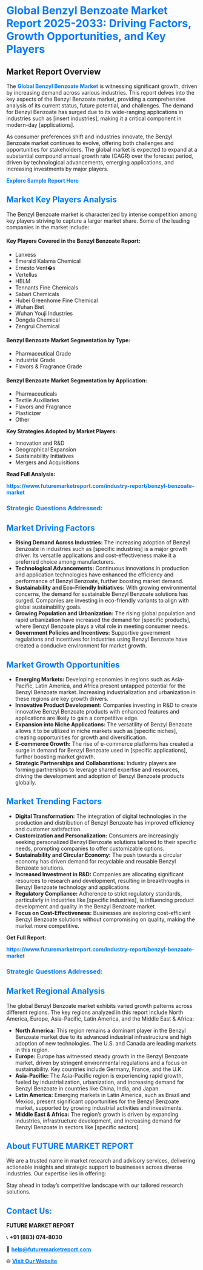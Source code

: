 <h1 style="color: #007BFF;">Global Benzyl Benzoate Market Report 2025-2033: Driving Factors, Growth Opportunities, and Key Players</h1>

<section id="overview">
<h2>Market Report Overview</h2>
<p>The <a href="https://www.futuremarketreport.com/industry-report/benzyl-benzoate-market" style="color: #007BFF; text-decoration: none;"><strong>Global Benzyl Benzoate Market</strong></a> is witnessing significant growth, driven by increasing demand across various industries. This report delves into the key aspects of the Benzyl Benzoate market, providing a comprehensive analysis of its current status, future potential, and challenges. The demand for Benzyl Benzoate has surged due to its wide-ranging applications in industries such as [insert industries], making it a critical component in modern-day [applications].</p>
<p>As consumer preferences shift and industries innovate, the Benzyl Benzoate market continues to evolve, offering both challenges and opportunities for stakeholders. The global market is expected to expand at a substantial compound annual growth rate (CAGR) over the forecast period, driven by technological advancements, emerging applications, and increasing investments by major players.</p>
</section>

<section id="overview">
<p><a href="https://www.futuremarketreport.com/request-sample/reportId=93274" style="color: #007BFF; text-decoration: none;"><strong>Explore Sample Report Here</strong></a></p>
</section>

<section id="key-players">
<h2 style="color: #007BFF;">Market Key Players Analysis</h2>
<p>The Benzyl Benzoate market is characterized by intense competition among key players striving to capture a larger market share. Some of the leading companies in the market include:</p>
<h4>Key Players Covered in the Benzyl Benzoate Report:</h4>
<ul><li>Lanxess</li><li>Emerald Kalama Chemical</li><li>Ernesto Vent�s</li><li>Vertellus</li><li>HELM</li><li>Tennants Fine Chemicals</li><li>Sabari Chemicals</li><li>Hubei Greenhome Fine Chemical</li><li>Wuhan Biet</li><li>Wuhan Youji Industries</li><li>Dongda Chemical</li><li>Zengrui Chemical</li></ul>
<h4>Benzyl Benzoate Market Segmentation by Type:</h4>
<ul><li>Pharmaceutical Grade</li><li>Industrial Grade</li><li>Flavors &amp; Fragrance Grade</li></ul>

<h4>Benzyl Benzoate Market Segmentation by Application:</h4>
<ul><li>Pharmaceuticals</li><li>Textile Auxiliaries</li><li>Flavors and Fragrance</li><li>Plasticizer</li><li>Other</li></ul>
<p><strong>Key Strategies Adopted by Market Players:</strong></p>
<ul>
<li>Innovation and R&D</li>
<li>Geographical Expansion</li>
<li>Sustainability Initiatives</li>
<li>Mergers and Acquisitions</li>
</ul>
</section>

<section>
<p><strong>Read Full Analysis: </strong></p><a href="https://www.futuremarketreport.com/industry-report/benzyl-benzoate-market" style="color: #007BFF; text-decoration: none;"><strong>https://www.futuremarketreport.com/industry-report/benzyl-benzoate-market</strong></a>
<h3 style="color: #007BFF;">Strategic Questions Addressed:</h3>
</section>

<section id="driving-factors">
<h2 style="color: #007BFF;">Market Driving Factors</h2>
<ul>
<li><strong>Rising Demand Across Industries:</strong> The increasing adoption of Benzyl Benzoate in industries such as [specific industries] is a major growth driver. Its versatile applications and cost-effectiveness make it a preferred choice among manufacturers.</li>
<li><strong>Technological Advancements:</strong> Continuous innovations in production and application technologies have enhanced the efficiency and performance of Benzyl Benzoate, further boosting market demand.</li>
<li><strong>Sustainability and Eco-Friendly Initiatives:</strong> With growing environmental concerns, the demand for sustainable Benzyl Benzoate solutions has surged. Companies are investing in eco-friendly variants to align with global sustainability goals.</li>
<li><strong>Growing Population and Urbanization:</strong> The rising global population and rapid urbanization have increased the demand for [specific products], where Benzyl Benzoate plays a vital role in meeting consumer needs.</li>
<li><strong>Government Policies and Incentives:</strong> Supportive government regulations and incentives for industries using Benzyl Benzoate have created a conducive environment for market growth.</li>
</ul>
</section>

<section id="growth-opportunities">
<h2 style="color: #007BFF;">Market Growth Opportunities</h2>
<ul>
<li><strong>Emerging Markets:</strong> Developing economies in regions such as Asia-Pacific, Latin America, and Africa present untapped potential for the Benzyl Benzoate market. Increasing industrialization and urbanization in these regions are key growth drivers.</li>
<li><strong>Innovative Product Development:</strong> Companies investing in R&D to create innovative Benzyl Benzoate products with enhanced features and applications are likely to gain a competitive edge.</li>
<li><strong>Expansion into Niche Applications:</strong> The versatility of Benzyl Benzoate allows it to be utilized in niche markets such as [specific niches], creating opportunities for growth and diversification.</li>
<li><strong>E-commerce Growth:</strong> The rise of e-commerce platforms has created a surge in demand for Benzyl Benzoate used in [specific applications], further boosting market growth.</li>
<li><strong>Strategic Partnerships and Collaborations:</strong> Industry players are forming partnerships to leverage shared expertise and resources, driving the development and adoption of Benzyl Benzoate products globally.</li>
</ul>
</section>

<section id="trending-factors">
<h2 style="color: #007BFF;">Market Trending Factors</h2>
<ul>
<li><strong>Digital Transformation:</strong> The integration of digital technologies in the production and distribution of Benzyl Benzoate has improved efficiency and customer satisfaction.</li>
<li><strong>Customization and Personalization:</strong> Consumers are increasingly seeking personalized Benzyl Benzoate solutions tailored to their specific needs, prompting companies to offer customizable options.</li>
<li><strong>Sustainability and Circular Economy:</strong> The push towards a circular economy has driven demand for recyclable and reusable Benzyl Benzoate solutions.</li>
<li><strong>Increased Investment in R&D:</strong> Companies are allocating significant resources to research and development, resulting in breakthroughs in Benzyl Benzoate technology and applications.</li>
<li><strong>Regulatory Compliance:</strong> Adherence to strict regulatory standards, particularly in industries like [specific industries], is influencing product development and quality in the Benzyl Benzoate market.</li>
<li><strong>Focus on Cost-Effectiveness:</strong> Businesses are exploring cost-efficient Benzyl Benzoate solutions without compromising on quality, making the market more competitive.</li>
</ul>
</section>

<section>
<p><strong>Get Full Report: </strong></p><a href="https://www.futuremarketreport.com/industry-report/benzyl-benzoate-market" style="color: #007BFF; text-decoration: none;"><strong>https://www.futuremarketreport.com/industry-report/benzyl-benzoate-market</strong></a>
<h3 style="color: #007BFF;">Strategic Questions Addressed:</h3>
</section>


<section id="regional-analysis">
<h2 style="color: #007BFF;">Market Regional Analysis</h2>
<p>The global Benzyl Benzoate market exhibits varied growth patterns across different regions. The key regions analyzed in this report include North America, Europe, Asia-Pacific, Latin America, and the Middle East & Africa:</p>
<ul>
<li><strong>North America:</strong> This region remains a dominant player in the Benzyl Benzoate market due to its advanced industrial infrastructure and high adoption of new technologies. The U.S. and Canada are leading markets in this region.</li>
<li><strong>Europe:</strong> Europe has witnessed steady growth in the Benzyl Benzoate market, driven by stringent environmental regulations and a focus on sustainability. Key countries include Germany, France, and the U.K.</li>
<li><strong>Asia-Pacific:</strong> The Asia-Pacific region is experiencing rapid growth, fueled by industrialization, urbanization, and increasing demand for Benzyl Benzoate in countries like China, India, and Japan.</li>
<li><strong>Latin America:</strong> Emerging markets in Latin America, such as Brazil and Mexico, present significant opportunities for the Benzyl Benzoate market, supported by growing industrial activities and investments.</li>
<li><strong>Middle East & Africa:</strong> The region’s growth is driven by expanding industries, infrastructure development, and increasing demand for Benzyl Benzoate in sectors like [specific sectors].</li>
</ul>
</section>

<footer>
<h2 style="color: #007BFF;">About FUTURE MARKET REPORT</h2>
<p>We are a trusted name in market research and advisory services, delivering actionable insights and strategic support to businesses across diverse industries. Our expertise lies in offering:</p>

<p>Stay ahead in today’s competitive landscape with our tailored research solutions.</p>

<h2 style="color: #007BFF;">Contact Us:</h2>
<p><strong>FUTURE MARKET REPORT</strong></p>
<p>📞 <strong>+91 (883) 074-8030</strong></p>
<p>📧 <strong><a href="mailto:help@futuremarketreport.com" style="color: #007BFF;">help@futuremarketreport.com</a></strong></p>
<p>🌐 <strong><a href="https://www.futuremarketreport.com/" style="color: #007BFF;">Visit Our Website</a></strong></p>
</footer>
